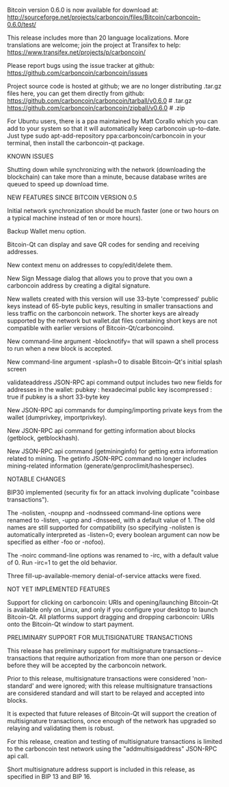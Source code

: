 Bitcoin version 0.6.0 is now available for download at:
http://sourceforge.net/projects/carboncoin/files/Bitcoin/carboncoin-0.6.0/test/

This release includes more than 20 language localizations.
More translations are welcome; join the
project at Transifex to help:
https://www.transifex.net/projects/p/carboncoin/

Please report bugs using the issue tracker at github:
https://github.com/carboncoin/carboncoin/issues

Project source code is hosted at github; we are no longer
distributing .tar.gz files here, you can get them
directly from github:
https://github.com/carboncoin/carboncoin/tarball/v0.6.0  # .tar.gz
https://github.com/carboncoin/carboncoin/zipball/v0.6.0  # .zip

For Ubuntu users, there is a ppa maintained by Matt Corallo which
you can add to your system so that it will automatically keep
carboncoin up-to-date.  Just type
sudo apt-add-repository ppa:carboncoin/carboncoin
in your terminal, then install the carboncoin-qt package.


KNOWN ISSUES

Shutting down while synchronizing with the network
(downloading the blockchain) can take more than a minute,
because database writes are queued to speed up download
time.


NEW FEATURES SINCE BITCOIN VERSION 0.5

Initial network synchronization should be much faster
(one or two hours on a typical machine instead of ten or more
hours).

Backup Wallet menu option.

Bitcoin-Qt can display and save QR codes for sending
and receiving addresses.

New context menu on addresses to copy/edit/delete them.

New Sign Message dialog that allows you to prove that you
own a carboncoin address by creating a digital
signature.

New wallets created with this version will
use 33-byte 'compressed' public keys instead of
65-byte public keys, resulting in smaller
transactions and less traffic on the carboncoin
network. The shorter keys are already supported
by the network but wallet.dat files containing
short keys are not compatible with earlier
versions of Bitcoin-Qt/carboncoind.

New command-line argument -blocknotify=<command>
that will spawn a shell process to run <command> 
when a new block is accepted.

New command-line argument -splash=0 to disable
Bitcoin-Qt's initial splash screen

validateaddress JSON-RPC api command output includes
two new fields for addresses in the wallet:
pubkey : hexadecimal public key
iscompressed : true if pubkey is a short 33-byte key

New JSON-RPC api commands for dumping/importing
private keys from the wallet (dumprivkey, importprivkey).

New JSON-RPC api command for getting information about
blocks (getblock, getblockhash).

New JSON-RPC api command (getmininginfo) for getting
extra information related to mining. The getinfo
JSON-RPC command no longer includes mining-related
information (generate/genproclimit/hashespersec).



NOTABLE CHANGES

BIP30 implemented (security fix for an attack involving
duplicate "coinbase transactions").

The -nolisten, -noupnp and -nodnsseed command-line
options were renamed to -listen, -upnp and -dnsseed,
with a default value of 1. The old names are still
supported for compatibility (so specifying -nolisten
is automatically interpreted as -listen=0; every
boolean argument can now be specified as either
-foo or -nofoo).

The -noirc command-line options was renamed to
-irc, with a default value of 0. Run -irc=1 to
get the old behavior.

Three fill-up-available-memory denial-of-service
attacks were fixed.


NOT YET IMPLEMENTED FEATURES

Support for clicking on carboncoin: URIs and
opening/launching Bitcoin-Qt is available only on Linux,
and only if you configure your desktop to launch
Bitcoin-Qt. All platforms support dragging and dropping
carboncoin: URIs onto the Bitcoin-Qt window to start
payment.


PRELIMINARY SUPPORT FOR MULTISIGNATURE TRANSACTIONS

This release has preliminary support for multisignature
transactions-- transactions that require authorization
from more than one person or device before they
will be accepted by the carboncoin network.

Prior to this release, multisignature transactions
were considered 'non-standard' and were ignored;
with this release multisignature transactions are
considered standard and will start to be relayed
and accepted into blocks.

It is expected that future releases of Bitcoin-Qt
will support the creation of multisignature transactions,
once enough of the network has upgraded so relaying
and validating them is robust.

For this release, creation and testing of multisignature
transactions is limited to the carboncoin test network using
the "addmultisigaddress" JSON-RPC api call.

Short multisignature address support is included in this
release, as specified in BIP 13 and BIP 16.
